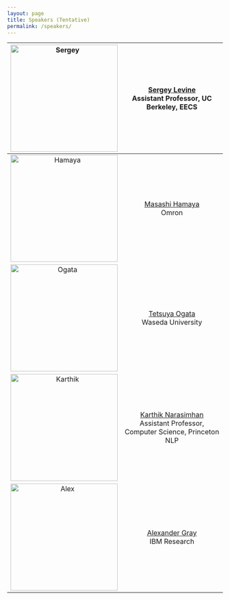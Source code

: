 ```yaml
---
layout: page
title: Speakers (Tentative)
permalink: /speakers/
---
```


<img src="https://kbrl.github.io/img/spk-sergey.jpg" alt="Sergey" width="250"/>|  [Sergey Levine](https://people.eecs.berkeley.edu/~svlevine/) <br> Assistant Professor, UC Berkeley, EECS
:---------------:|:-------------:
<img src="https://kbrl.github.io/img/spk-hamaya.jpg" alt="Hamaya" width="250"/>|  [Masashi Hamaya](https://scholar.google.co.jp/citations?user=Khb7qw8AAAAJ&hl=ja) <br> Omron
<img src="https://kbrl.github.io/img/spk-ogata.jpg" alt="Ogata" width="250"/>|  [Tetsuya Ogata](https://ogata-lab.jp/) <br> Waseda University
<img src="https://kbrl.github.io/img/spk-karthik.jpg" alt="Karthik" width="250"/>|  [Karthik Narasimhan](https://www.cs.princeton.edu/~karthikn/) <br> Assistant Professor, Computer Science, Princeton NLP
<img src="https://kbrl.github.io/img/spk-alex.jpg" alt="Alex" width="250"/>| [Alexander Gray](https://www.linkedin.com/in/alexander-gray-b554b64/) <br> IBM Research
